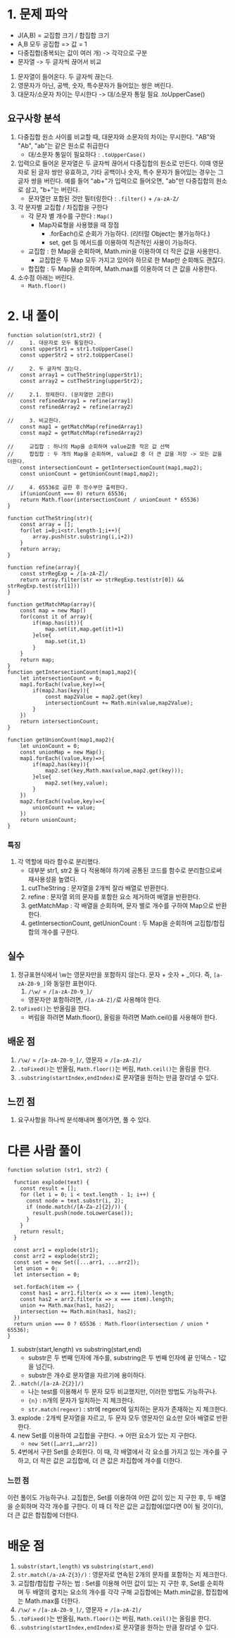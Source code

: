 # 1. 문제 파악

- J(A,B) = 교집합 크기 / 합집합 크기
- A,B 모두 공집합 => 값 = 1
- 다중집합(중복되는 값이 여러 개) -> 각각으로 구분
- 문자열 -> 두 글자씩 끊어서 비교
1. 문자열이 들어온다. 두 글자씩 끊는다.
2. 영문자가 아닌, 공백, 숫자, 특수문자가 들어있는 쌍은 버린다.
3. 대문자/소문자 차이는 무시한다 -> 대/소문자 통일 필요 .toUpperCase()

## 요구사항 분석

1. 다중집합 원소 사이를 비교할 때, 대문자와 소문자의 차이는 무시한다. "AB"와 "Ab", "ab"는 같은 원소로 취급한다 
    - 대/소문자 통일이 필요하다 :  `.toUpperCase()`
2. 입력으로 들어온 문자열은 두 글자씩 끊어서 다중집합의 원소로 만든다. 이때 영문자로 된 글자 쌍만 유효하고, 기타 공백이나 숫자, 특수 문자가 들어있는 경우는 그 글자 쌍을 버린다. 예를 들어 "ab+"가 입력으로 들어오면, "ab"만 다중집합의 원소로 삼고, "b+"는 버린다.
    - 문자열만 포함된 것만 필터링한다 : `.filter()` + `/a-zA-Z/`
3. 각 문자별 교집합 / 차집합을 구한다
    - 각 문자 별 개수를 구한다 : `Map()`
        - Map자료형을 사용했을 때 장점
            - .forEach()로 순회가 가능하다. (리터럴 Object는 불가능하다.)
            - set, get 등 메서드를 이용하여 직관적인 사용이 가능하다.
    - 교집합 : 한 Map을 순회하며, Math.min을 이용하여 더 작은 값을 사용한다.
        - 교집합은 두 Map 모두 가지고 있어야 하므로 한 Map만 순회해도 괜찮다.
    - 합집합 : 두 Map을 순회하며, Math.max를 이용하여 더 큰 값을 사용한다.
4. 소수점 아래는 버린다.
    - `Math.floor()`

# 2. 내 풀이

```tsx
function solution(str1,str2) {
//     1. 대문자로 모두 통일한다.
    const upperStr1 = str1.toUpperCase()
    const upperStr2 = str2.toUpperCase()
    
//     2. 두 글자씩 끊는다.
    const array1 = cutTheString(upperStr1);
    const array2 = cutTheString(upperStr2);
    
//     2.1. 정제한다. (문자열만 고른다)
    const refinedArray1 = refine(array1)
    const refinedArray2 = refine(array2)
    
//     3. 비교한다.
    const map1 = getMatchMap(refinedArray1)
    const map2 = getMatchMap(refinedArray2)
    
//     교집합 : 하나의 Map을 순회하며 value값중 작은 값 선택
//     합집합 : 두 개의 Map을 순회하며, value값 중 더 큰 값을 저장 -> 모든 값을 더한다.
    const intersectionCount = getIntersectionCount(map1,map2);
    const unionCount = getUnionCount(map1,map2);
    
//     4. 65536로 곱한 후 정수부만 출력한다.
    if(unionCount === 0) return 65536;
    return Math.floor(intersectionCount / unionCount * 65536)
}

function cutTheString(str){
    const array = [];
    for(let i=0;i<str.length-1;i++){
        array.push(str.substring(i,i+2))
    }
    return array;
}

function refine(array){
    const strRegExp = /[a-zA-Z]/
    return array.filter(str => strRegExp.test(str[0]) && strRegExp.test(str[1]))
}

function getMatchMap(array){
    const map = new Map()
    for(const it of array){
        if(map.has(it)){
            map.set(it,map.get(it)+1)
        }else{
            map.set(it,1)
        }
    }
    return map;
}
function getIntersectionCount(map1,map2){
    let intersectionCount = 0;
    map1.forEach((value,key)=>{
        if(map2.has(key)){
            const map2Value = map2.get(key)
            intersectionCount += Math.min(value,map2Value);
        }
    })
    return intersectionCount;
}

function getUnionCount(map1,map2){
    let unionCount = 0;
    const unionMap = new Map();
    map1.forEach((value,key)=>{
        if(map2.has(key)){
            map2.set(key,Math.max(value,map2.get(key)));
        }else{
            map2.set(key,value);
        }
    })
    map2.forEach((value,key)=>{
        unionCount += value;
    })
    return unionCount;
}
```

### 특징

1. 각 역할에 따라 함수로 분리했다.
    - 대부분 str1, str2 둘 다 적용해야 하기에 공통된 코드를 함수로 분리함으로써 재사용성을 높였다.
    1. cutTheString : 문자열을 2개씩 잘라 배열로 반환한다.
    2. refine : 문자열 외의 문자를 포함한 요소 제거하여 배열을 반환한다.
    3. getMatchMap : 각 배열을 순회하며, 문자 별로 개수를 구하여 Map으로 반환한다.
    4. getIntersectionCount, getUnionCount : 두 Map을 순회하며 교집합/합집합의 개수를 구한다.

## 실수

1. 정규표현식에서 \w는 영문자만을 포함하지 않는다. 문자 + 숫자 + _이다. 즉, `[a-zA-Z0-9_]`와 동일한 표현이다.
    1. `/\w/` = `/[a-zA-Z0-9_]/`
    - 영문자만 포함하려면, `/[a-zA-Z]/`로 사용해야 한다.
2. `toFixed()`는 반올림을 한다.
    - 버림을 하려면 Math.floor(), 올림을 하려면 Math.ceil()를 사용해야 한다.

## 배운 점

1. `/\w/` = `/[a-zA-Z0-9_]/`, 영문자 = `/[a-zA-Z]/`
2. `.toFixed()`는 반올림, `Math.floor()`는 버림, `Math.ceil()`는 올림을 한다.
3. `.substring(startIndex,endIndex)`로 문자열을 원하는 만큼 잘라낼 수 있다.

## 느낀 점

1. 요구사항을 하나씩 분석해내며 풀어가면, 풀 수 있다.

# 다른 사람 풀이

```tsx
function solution (str1, str2) {

  function explode(text) {
    const result = [];
    for (let i = 0; i < text.length - 1; i++) {
      const node = text.substr(i, 2);
      if (node.match(/[A-Za-z]{2}/)) {
        result.push(node.toLowerCase());
      }
    }
    return result;
  }

  const arr1 = explode(str1);
  const arr2 = explode(str2);
  const set = new Set([...arr1, ...arr2]);
  let union = 0;
  let intersection = 0;

  set.forEach(item => {
    const has1 = arr1.filter(x => x === item).length;
    const has2 = arr2.filter(x => x === item).length;
    union += Math.max(has1, has2);
    intersection += Math.min(has1, has2);
  })
  return union === 0 ? 65536 : Math.floor(intersection / union * 65536);
}

```

1. substr(start,length) vs substring(start,end)
    - substr은 두 번째 인자에 개수를, substring은 두 번째 인자에 끝 인덱스 - 1값을 넘긴다.
    - substr은 개수로 문자열을 자르기에 용이하다.
2. `.match(/[a-zA-Z{2}]/)`
    - 나는 test를 이용해서 두 문자 모두 비교했지만, 이러한 방법도 가능하구나.
    - `{n}` : n개의 문자가 일치하는 지 체크한다.
    - `str.match(regexr)` : str에 regexr에 일치하는 문자가 존재하는 지 체크한다.
3. explode : 2개씩 문자열을 자르고, 두 문자 모두 영문자인 요소만 모아 배열로 반환한다.
4. new Set를 이용하여 교집합을 구한다. → 어떤 요소가 있는 지 구한다.
    - `new Set([…arr1,…arr2])`
5. 4번에서 구한 Set를 순회한다. 이 때, 각 배열에서 각 요소를 가지고 있는 개수를 구하고, 더 작은 값은 교집합에, 더 큰 값은 차집합에 개수를 더한다.

### 느낀 점

이런 풀이도 가능하구나. 교집합은, Set를 이용하여 어떤 값이 있는 지 구한 후, 두 배열을 순회하며 각각 개수를 구한다. 이 때 더 작은 값은 교집합에(없다면 0이 될 것이다), 더 큰 값은 합집합에 더한다.

# 배운 점

1. `substr(start,length)` vs `substring(start,end)`
2. `str.match(/a-zA-Z{3}/)` : 영문자로 연속된 2개의 문자를 포함하는 지 체크한다.
3. 교집합/합집합 구하는 법 : Set를 이용해 어떤 값이 있는 지 구한 후, Set를 순회하며 두 배열의 곂치는 요소의 개수를 각각 구해 교집합에는 Math.min값을, 합집합에는 Math.max를 더한다.
4. `/\w/` = `/[a-zA-Z0-9_]/`, 영문자 = `/[a-zA-Z]/`
5. `.toFixed()`는 반올림, `Math.floor()`는 버림, `Math.ceil()`는 올림을 한다.
6. `.substring(startIndex,endIndex)`로 문자열을 원하는 만큼 잘라낼 수 있다.